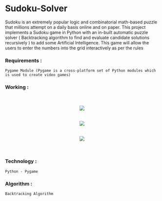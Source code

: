 # Sudoku-Solver
 
Sudoku is an extremely popular logic and combinatorial math-based puzzle that millions attempt on a daily basis online and on paper. This project implements a Sudoku game in Python with an in-built automatic puzzle solver ( Backtracking algorithm to find and evaluate candidate solutions recursively ) to add some Artificial Intelligence. This game will allow the users to enter the numbers into the grid interactively as per the rules

### Requirements : 
    Pygame Module (Pygame is a cross-platform set of Python modules which is used to create video games)

### Working :
<br>
<br>
<div align="center"><img src="https://github.com/subhasree2/AI-Sudoku-Solver/blob/master/Capture.JPG" align="center" /></div>
<br /><br>
<div align="center"><img src="https://github.com/subhasree2/AI-Sudoku-Solver/blob/master/Capture1.JPG" align="center" /></div>
<br /><br>
<div align="center"><img src="https://github.com/subhasree2/AI-Sudoku-Solver/blob/master/Capture3.JPG" align="center" /></div>
<br /><br>

### Technology : 
    Python - Pygame 

### Algorithm :
    Backtracking Algorithm
